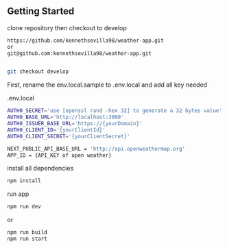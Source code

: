 ## Getting Started

clone repository then checkout to develop

```bash
https://github.com/kennethsevilla98/weather-app.git
or
git@github.com:kennethsevilla98/weather-app.git


git checkout develop
```

First, rename the env.local.sample to .env.local and add all key needed

.env.local

```bash
AUTH0_SECRET='use [openssl rand -hex 32] to generate a 32 bytes value'
AUTH0_BASE_URL='http://localhost:3000'
AUTH0_ISSUER_BASE_URL='https://{yourDomain}'
AUTH0_CLIENT_ID='{yourClientId}'
AUTH0_CLIENT_SECRET='{yourClientSecret}'

NEXT_PUBLIC_API_BASE_URL = 'http://api.openweathermap.org'
APP_ID = {API_KEY of open weather}
```

install all dependencies

```bash
npm install
```

run app

```bash
npm run dev
```

or

```bash
npm run build
npm run start
```
